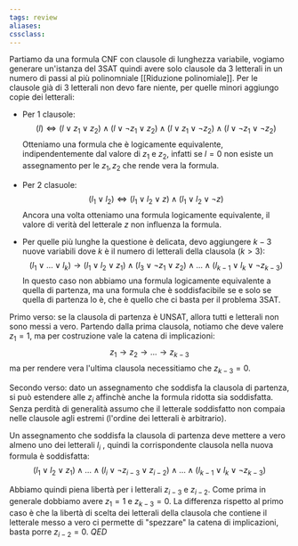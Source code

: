 ```yaml
---
tags: review
aliases:
cssclass:
---
```

 
Partiamo da una formula CNF con clausole di lunghezza variabile, vogiamo generare un'istanza del 3SAT quindi avere solo clausole da 3 letterali in un numero di passi al più polinomniale [[Riduzione polinomiale]].
Per le clausole già di 3 letterali non devo fare niente, per quelle minori aggiungo copie dei letterali:
- Per 1 clausole:
$$
(l) \iff (l\lor z_1 \lor z_2)\land (l \lor \neg z_1 \lor z_2) \land (l \lor z_1 \lor \neg z_2) \land (l \lor \neg z_1 \lor \neg z_2)
$$
Otteniamo una formula che è logicamente equivalente, indipendentemente dal valore di $z_1$ e $z_2$, infatti se $l=0$ non esiste un assegnamento per le $z_1,z_2$ che rende vera la formula.
- Per 2 clasuole:
$$
(l_1 \lor l_2) \iff (l_1 \lor l_2 \lor z) \land (l_1 \lor l_2 \lor \neg z) 
$$
Ancora una volta otteniamo una formula logicamente equivalente, il valore di verità del letterale $z$ non influenza la formula.

- Per quelle più lunghe la questione è delicata, devo aggiungere $k-3$ nuove variabili dove $k$ è il numero di letterali della clausola ($k>3$):
$$
(l_1 \lor \dots \lor l_k) \to (l_1 \lor l_2 \lor z_1) \land (l_3 \lor \neg z_1 \lor z_2) \land \dots \land (l_{k-1}\lor l_k \lor \neg z_{k-3})
$$
In questo caso non abbiamo una formula logicamente equivalente a quella di partenza, ma una formula che è soddisfacibile se e solo se quella di partenza lo è, che è quello che ci basta per il problema 3SAT. 

Primo verso: se la clausola di partenza è UNSAT, allora tutti e letterali non sono messi a vero. Partendo dalla prima clausola, notiamo che deve valere $z_1 = 1$, ma per costruzione vale la catena di implicazioni:
$$
z_1 \to z_2 \to \dots \to z_{k-3}
$$
ma per rendere vera l'ultima clausola necessitiamo che $z_{k-3} = 0$. 

Secondo verso: dato un assegnamento che soddisfa la clausola di partenza, si può estendere alle $z_i$ affinchè anche la formula ridotta sia soddisfatta. Senza perdità di generalità assumo che il letterale soddisfatto non compaia nelle clausole agli estremi (l'ordine dei letterali è arbitrario).

Un assegnamento che soddisfa la clausola di partenza deve mettere a vero almeno uno dei letterali $l_i$ , quindi la corrispondente clausola nella nuova formula è soddisfatta:
$$
(l_1 \lor l_2 \lor z_1) \land \dots \land (l_i \lor \neg z_{i-3} \lor z_{i-2})\land \dots \land (l_{k-1}\lor l_k \lor \neg z_{k-3})
$$

Abbiamo quindi piena libertà per i letterali $z_{i-3}$ e $z_{i-2}$.  Come prima in generale dobbiamo avere $z_1 = 1$ e $z_{k-3} = 0$.  La differenza rispetto al primo caso è che la libertà di scelta dei letterali della clausola che contiene il letterale messo a vero ci permette di "spezzare" la catena di implicazioni, basta porre $z_{i-2} = 0$. $QED$